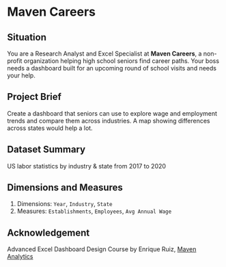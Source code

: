# Maven Careers

## Situation

You are a Research Analyst and Excel Specialist at **Maven Careers**, a non-profit organization helping high school seniors find career paths. Your boss needs a dashboard built for an upcoming round of school visits and needs your help.

## Project Brief

Create a dashboard that seniors can use to explore wage and employment trends and compare them across industries. A map showing differences across states would help a lot.

## Dataset Summary

US labor statistics by industry & state from 2017 to 2020

## Dimensions and Measures

1. Dimensions: `Year`, `Industry`, `State`
2. Measures: `Establishments`, `Employees`, `Avg Annual Wage`

## Acknowledgement

Advanced Excel Dashboard Design Course by Enrique Ruiz, [Maven Analytics](https://www.mavenanalytics.io/)
